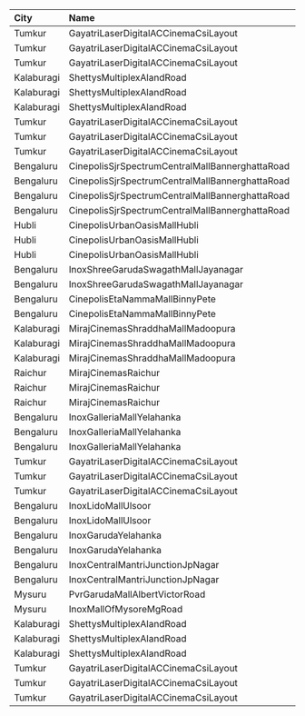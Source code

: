 | City       | Name                                            | Language |  Time | Type        | Price | Capacity | Booked |
| :--------- | :---------------------------------------------- | :------- | ----: | :---------- | ----: | -------: | -----: |
| Tumkur     | GayatriLaserDigitalACCinemaCsiLayout            | Kannada  | 10:30 | Balcony     |  150₹ |      209 |    138 |
| Tumkur     | GayatriLaserDigitalACCinemaCsiLayout            | Kannada  | 10:30 | MiniBalcony |  110₹ |      210 |    140 |
| Tumkur     | GayatriLaserDigitalACCinemaCsiLayout            | Kannada  | 10:30 | Second      |  100₹ |      219 |    144 |
| Kalaburagi | ShettysMultiplexAlandRoad                       | Kannada  | 12:00 | Platinum    |  180₹ |       16 |     12 |
| Kalaburagi | ShettysMultiplexAlandRoad                       | Kannada  | 12:00 | Gold        |  130₹ |      180 |    126 |
| Kalaburagi | ShettysMultiplexAlandRoad                       | Kannada  | 12:00 | Silver      |  100₹ |      135 |     96 |
| Tumkur     | GayatriLaserDigitalACCinemaCsiLayout            | Kannada  | 13:30 | Balcony     |  150₹ |      209 |    138 |
| Tumkur     | GayatriLaserDigitalACCinemaCsiLayout            | Kannada  | 13:30 | MiniBalcony |  110₹ |      210 |    140 |
| Tumkur     | GayatriLaserDigitalACCinemaCsiLayout            | Kannada  | 13:30 | Second      |  100₹ |      219 |    144 |
| Bengaluru  | CinepolisSjrSpectrumCentralMallBannerghattaRoad | Kannada  | 14:10 | Normal      |  120₹ |       14 |      0 |
| Bengaluru  | CinepolisSjrSpectrumCentralMallBannerghattaRoad | Kannada  | 14:10 | Executive   |  120₹ |       29 |      0 |
| Bengaluru  | CinepolisSjrSpectrumCentralMallBannerghattaRoad | Kannada  | 14:10 | Premium     |  120₹ |       26 |      3 |
| Bengaluru  | CinepolisSjrSpectrumCentralMallBannerghattaRoad | Kannada  | 14:10 | Vip         |  200₹ |        6 |      2 |
| Hubli      | CinepolisUrbanOasisMallHubli                    | Kannada  | 14:30 | Normal      |  150₹ |       38 |     19 |
| Hubli      | CinepolisUrbanOasisMallHubli                    | Kannada  | 14:30 | Executive   |  150₹ |      103 |     52 |
| Hubli      | CinepolisUrbanOasisMallHubli                    | Kannada  | 14:30 | Premium     |  150₹ |       62 |     33 |
| Bengaluru  | InoxShreeGarudaSwagathMallJayanagar             | Kannada  | 14:35 | Club        |  140₹ |       43 |      0 |
| Bengaluru  | InoxShreeGarudaSwagathMallJayanagar             | Kannada  | 14:35 | Executive   |  130₹ |       88 |      0 |
| Bengaluru  | CinepolisEtaNammaMallBinnyPete                  | Kannada  | 15:20 | Executive   |  110₹ |       35 |      0 |
| Bengaluru  | CinepolisEtaNammaMallBinnyPete                  | Kannada  | 15:20 | Premium     |  110₹ |       20 |      0 |
| Kalaburagi | MirajCinemasShraddhaMallMadoopura               | Kannada  | 15:40 | Special     |  130₹ |       60 |     30 |
| Kalaburagi | MirajCinemasShraddhaMallMadoopura               | Kannada  | 15:40 | Executive   |  150₹ |      236 |    118 |
| Kalaburagi | MirajCinemasShraddhaMallMadoopura               | Kannada  | 15:40 | Gold        |  320₹ |       20 |     10 |
| Raichur    | MirajCinemasRaichur                             | Kannada  | 16:00 | Silver      |  140₹ |       15 |      0 |
| Raichur    | MirajCinemasRaichur                             | Kannada  | 16:00 | Executive   |  160₹ |       45 |      0 |
| Raichur    | MirajCinemasRaichur                             | Kannada  | 16:00 | Gold        |  180₹ |       30 |      0 |
| Bengaluru  | InoxGalleriaMallYelahanka                       | Kannada  | 16:05 | Club        |  200₹ |       30 |      0 |
| Bengaluru  | InoxGalleriaMallYelahanka                       | Kannada  | 16:05 | Executive   |  190₹ |       62 |      0 |
| Bengaluru  | InoxGalleriaMallYelahanka                       | Kannada  | 16:05 | Royale      |  300₹ |        2 |      0 |
| Tumkur     | GayatriLaserDigitalACCinemaCsiLayout            | Kannada  | 17:00 | Balcony     |  150₹ |      209 |    138 |
| Tumkur     | GayatriLaserDigitalACCinemaCsiLayout            | Kannada  | 17:00 | MiniBalcony |  110₹ |      210 |    140 |
| Tumkur     | GayatriLaserDigitalACCinemaCsiLayout            | Kannada  | 17:00 | Second      |  100₹ |      219 |    144 |
| Bengaluru  | InoxLidoMallUlsoor                              | Kannada  | 18:00 | Gold        |  250₹ |        5 |      0 |
| Bengaluru  | InoxLidoMallUlsoor                              | Kannada  | 18:00 | Premiere    |  160₹ |       65 |      0 |
| Bengaluru  | InoxGarudaYelahanka                             | Kannada  | 18:30 | Club        |  190₹ |       52 |      0 |
| Bengaluru  | InoxGarudaYelahanka                             | Kannada  | 18:30 | Executive   |  180₹ |       29 |      0 |
| Bengaluru  | InoxCentralMantriJunctionJpNagar                | Kannada  | 18:35 | Club        |  140₹ |      118 |      0 |
| Bengaluru  | InoxCentralMantriJunctionJpNagar                | Kannada  | 18:35 | Royal       |  260₹ |        2 |      0 |
| Mysuru     | PvrGarudaMallAlbertVictorRoad                   | Kannada  | 18:35 | Classic     |  100₹ |       60 |      7 |
| Mysuru     | InoxMallOfMysoreMgRoad                          | Kannada  | 18:35 | Club        |  150₹ |      112 |      0 |
| Kalaburagi | ShettysMultiplexAlandRoad                       | Kannada  | 19:00 | Platinum    |  180₹ |       16 |     12 |
| Kalaburagi | ShettysMultiplexAlandRoad                       | Kannada  | 19:00 | Gold        |  130₹ |      180 |    126 |
| Kalaburagi | ShettysMultiplexAlandRoad                       | Kannada  | 19:00 | Silver      |  100₹ |      135 |     96 |
| Tumkur     | GayatriLaserDigitalACCinemaCsiLayout            | Kannada  | 20:00 | Balcony     |  150₹ |      209 |    138 |
| Tumkur     | GayatriLaserDigitalACCinemaCsiLayout            | Kannada  | 20:00 | MiniBalcony |  110₹ |      210 |    140 |
| Tumkur     | GayatriLaserDigitalACCinemaCsiLayout            | Kannada  | 20:00 | Second      |  100₹ |      219 |    144 |